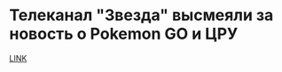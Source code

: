 # Телеканал "Звезда" высмеяли за новость о Pokemon GO и ЦРУ



[LINK](https://varlamov.ru/1846977.html)